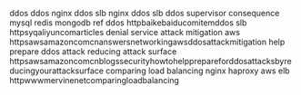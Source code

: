 ddos ddos nginx ddos slb nginx ddos slb ddos supervisor consequence mysql redis mongodb ref ddos httpbaikebaiducomitemddos slb httpsyqaliyuncomarticles denial service attack mitigation aws httpsawsamazoncomcnanswersnetworkingawsddosattackmitigation help prepare ddos attack reducing attack surface httpsawsamazoncomcnblogssecurityhowtohelpprepareforddosattacksbyreducingyourattacksurface comparing load balancing nginx haproxy aws elb httpwwwmervinenetcomparingloadbalancing